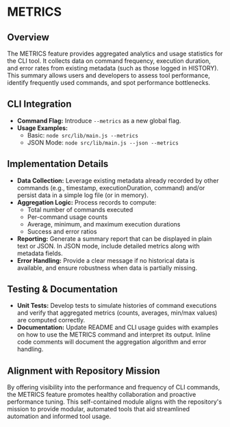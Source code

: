 # METRICS

## Overview
The METRICS feature provides aggregated analytics and usage statistics for the CLI tool. It collects data on command frequency, execution duration, and error rates from existing metadata (such as those logged in HISTORY). This summary allows users and developers to assess tool performance, identify frequently used commands, and spot performance bottlenecks.

## CLI Integration
- **Command Flag:** Introduce `--metrics` as a new global flag.
- **Usage Examples:**
  - Basic: `node src/lib/main.js --metrics`
  - JSON Mode: `node src/lib/main.js --json --metrics`

## Implementation Details
- **Data Collection:** Leverage existing metadata already recorded by other commands (e.g., timestamp, executionDuration, command) and/or persist data in a simple log file (or in memory).
- **Aggregation Logic:** Process records to compute:
  - Total number of commands executed
  - Per-command usage counts
  - Average, minimum, and maximum execution durations
  - Success and error ratios
- **Reporting:** Generate a summary report that can be displayed in plain text or JSON. In JSON mode, include detailed metrics along with metadata fields.
- **Error Handling:** Provide a clear message if no historical data is available, and ensure robustness when data is partially missing.

## Testing & Documentation
- **Unit Tests:** Develop tests to simulate histories of command executions and verify that aggregated metrics (counts, averages, min/max values) are computed correctly.
- **Documentation:** Update README and CLI usage guides with examples on how to use the METRICS command and interpret its output. Inline code comments will document the aggregation algorithm and error handling.

## Alignment with Repository Mission
By offering visibility into the performance and frequency of CLI commands, the METRICS feature promotes healthy collaboration and proactive performance tuning. This self-contained module aligns with the repository's mission to provide modular, automated tools that aid streamlined automation and informed tool usage.
